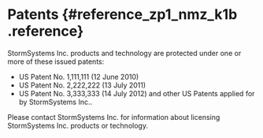 # Patents {#reference_zp1_nmz_k1b .reference}

StormSystems Inc. products and technology are protected under one or more of these issued patents:

-   US Patent No. 1,111,111 \(12 June 2010\)
-   US Patent No. 2,222,222 \(13 July 2011\)
-   US Patent No. 3,333,333 \(14 July 2012\) and other US Patents applied for by StormSystems Inc..

Please contact StormSystems Inc. for information about licensing StormSystems Inc. products or technology.

